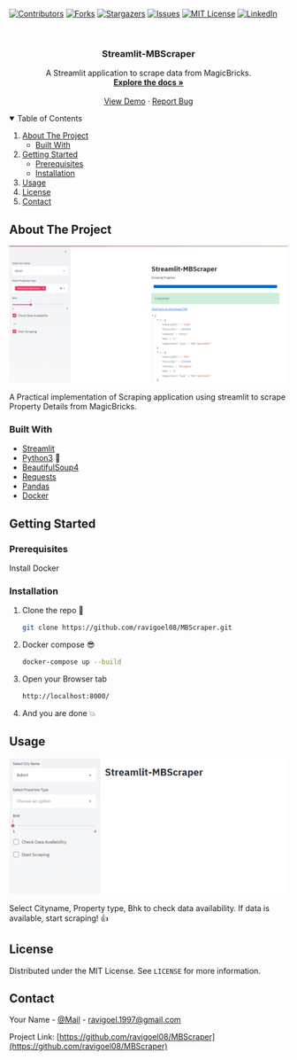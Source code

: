 <!-- PROJECT SHIELDS -->
<!--
*** I'm using markdown "reference style" links for readability.
*** Reference links are enclosed in brackets [ ] instead of parentheses ( ).
*** See the bottom of this document for the declaration of the reference variables
*** for contributors-url, forks-url, etc. This is an optional, concise syntax you may use.
*** https://www.markdownguide.org/basic-syntax/#reference-style-links
-->
[![Contributors][contributors-shield]][contributors-url]
[![Forks][forks-shield]][forks-url]
[![Stargazers][stars-shield]][stars-url]
[![Issues][issues-shield]][issues-url]
[![MIT License][license-shield]][license-url]
[![LinkedIn][linkedin-shield]][linkedin-url]


<!-- PROJECT LOGO -->
<br />
<p align="center">
  <h3 align="center">Streamlit-MBScraper</h3>

  <p align="center">
    A Streamlit application to scrape data from MagicBricks.
    <br />
    <a href="https://github.com/ravigoel08/MBScraper"><strong>Explore the docs »</strong></a>
    <br />
    <br />
    <a href="https://github.com/ravigoel08/MBScraper/blob/master/assets/demo1.gif">View Demo</a>
    ·
    <a href="https://github.com/ravigoel08/MBScraper/issues">Report Bug</a>
  </p>
</p>


<!-- TABLE OF CONTENTS -->
<details open="open">
  <summary>Table of Contents</summary>
  <ol>
    <li>
      <a href="#about-the-project">About The Project</a>
      <ul>
        <li><a href="#built-with">Built With</a></li>
      </ul>
    </li>
    <li>
      <a href="#getting-started">Getting Started</a>
      <ul>
        <li><a href="#prerequisites">Prerequisites</a></li>
        <li><a href="#installation">Installation</a></li>
      </ul>
    </li>
    <li><a href="#usage">Usage</a></li>
    <li><a href="#license">License</a></li>
    <li><a href="#contact">Contact</a></li>
  </ol>
</details>



<!-- ABOUT THE PROJECT -->
## About The Project 

![Product Name Screen Shot](assets/project_screenshot.png)

 A Practical implementation of Scraping application using streamlit to scrape Property Details from MagicBricks. 


### Built With 

* [Streamlit](https://www.streamlit.io/)
* [Python3](https://www.python.org/) :snake:
* [BeautifulSoup4](https://pypi.org/project/beautifulsoup4/)
* [Requests](https://requests.readthedocs.io/en/master/)
* [Pandas](https://pandas.pydata.org/)
* [Docker](https://www.docker.com/)


<!-- GETTING STARTED -->
## Getting Started 


### Prerequisites 

Install Docker

### Installation 

1. Clone the repo :eyes:
   ```sh
   git clone https://github.com/ravigoel08/MBScraper.git
   ```
2. Docker compose :sunglasses:
   ```sh
   docker-compose up --build
   ```
3. Open your Browser tab
   ```sh
   http://localhost:8000/
   ```
4. And you are done :boom:



<!-- USAGE EXAMPLES -->
## Usage 

![demo gif](assets/demo1.gif)

Select Cityname, Property type, Bhk to check data availability. If data is available, start scraping! :+1:



<!-- LICENSE -->
## License 

Distributed under the MIT License. See `LICENSE` for more information.



<!-- CONTACT -->
## Contact

Your Name - [@Mail](ravigoel.1997@gmail.com) - ravigoel.1997@gmail.com

Project Link: [https://github.com/ravigoel08/MBScraper](https://github.com/ravigoel08/MBScraper)




<!-- MARKDOWN LINKS & IMAGES -->
<!-- https://www.markdownguide.org/basic-syntax/#reference-style-links -->


[contributors-shield]: https://img.shields.io/github/contributors/ravigoel08/MBScraper?style=for-the-badge
[contributors-url]: https://github.com/ravigoel08/MBScraper/graphs/contributors
[forks-url]: https://github.com/ravigoel08/MBScraper/network/members
[forks-shield]: https://img.shields.io/github/forks/ravigoel08/MBScraper?style=for-the-badge
[stars-shield]: https://img.shields.io/github/stars/ravigoel08/MBScraper?style=for-the-badge
[stars-url]: https://github.com/ravigoel08/MBScraper/stargazers
[issues-shield]: https://img.shields.io/github/issues/ravigoel08/MBScraper?style=for-the-badge
[issues-url]: https://github.com/ravigoel08/MBScraper/issues
[license-shield]: https://img.shields.io/github/license/ravigoel08/MBScraper?style=for-the-badge
[license-url]: https://github.com/ravigoel08/MBScraper/blob/master/LICENSE.md
[linkedin-shield]: https://img.shields.io/badge/-LinkedIn-black.svg?style=for-the-badge&logo=linkedin&colorB=555
[linkedin-url]: https://www.linkedin.com/in/ravi-goyal52/
